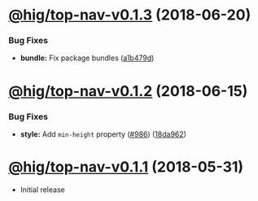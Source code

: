 <a name="@hig/top-nav-v0.1.3"></a>
# [@hig/top-nav-v0.1.3](https://github.com/Autodesk/hig/compare/@hig/top-nav@0.1.2...@hig/top-nav@0.1.3) (2018-06-20)


### Bug Fixes

* **bundle:** Fix package bundles ([a1b479d](https://github.com/Autodesk/hig/commit/a1b479d))

<a name="@hig/top-nav-v0.1.2"></a>
# [@hig/top-nav-v0.1.2](https://github.com/Autodesk/hig/compare/@hig/top-nav@0.1.0...@hig/top-nav@0.1.2) (2018-06-15)


### Bug Fixes

* **style:** Add `min-height` property ([#986](https://github.com/Autodesk/hig/issues/986)) ([18da962](https://github.com/Autodesk/hig/commit/18da962))

<a name="@hig/top-nav-v0.1.1"></a>
# [@hig/top-nav-v0.1.1](https://github.com/Autodesk/hig/compare/@hig/top-nav@0.1.0...@hig/top-nav@0.1.1) (2018-05-31)


* Initial release
